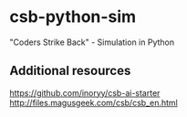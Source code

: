 # csb-python-sim

"Coders Strike Back" - Simulation in Python

## Additional resources
https://github.com/inoryy/csb-ai-starter
http://files.magusgeek.com/csb/csb_en.html
